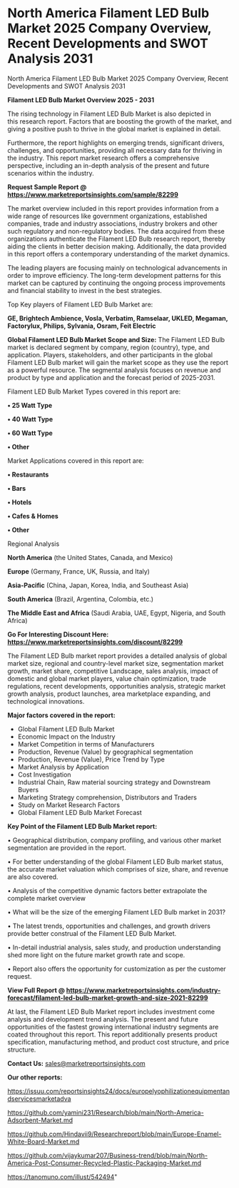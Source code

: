 # North America Filament LED Bulb Market 2025 Company Overview, Recent Developments and SWOT Analysis 2031
North America Filament LED Bulb Market 2025 Company Overview, Recent Developments and SWOT Analysis 2031

<Strong> Filament LED Bulb Market Overview 2025 - 2031</strong>

The rising technology in Filament LED Bulb Market is also depicted in this research report. Factors that are boosting the growth of the market, and giving a positive push to thrive in the global market is explained in detail.

Furthermore, the report highlights on emerging trends, significant drivers, challenges, and opportunities, providing all necessary data for thriving in the industry. This report market research offers a comprehensive perspective, including an in-depth analysis of the present and future scenarios within the industry.

<strong>Request Sample Report @ <a href=https://www.marketreportsinsights.com/sample/82299>https://www.marketreportsinsights.com/sample/82299</a></strong>

The market overview included in this report provides information from a wide range of resources like government organizations, established companies, trade and industry associations, industry brokers and other such regulatory and non-regulatory bodies. The data acquired from these organizations authenticate the Filament LED Bulb research report, thereby aiding the clients in better decision making. Additionally, the data provided in this report offers a contemporary understanding of the market dynamics.

The leading players are focusing mainly on technological advancements in order to improve efficiency. The long-term development patterns for this market can be captured by continuing the ongoing process improvements and financial stability to invest in the best strategies.

Top Key players of Filament LED Bulb Market are:

<strong>GE, Brightech Ambience, Vosla, Verbatim, Ramselaar, UKLED, Megaman, Factorylux, Philips, Sylvania, Osram, Feit Electric</strong>

<strong><b>Global Filament LED Bulb Market Scope and Size:</b></strong>
The Filament LED Bulb market is declared segment by company, region (country), type, and application. Players, stakeholders, and other participants in the global Filament LED Bulb market will gain the market scope as they use the report as a powerful resource. The segmental analysis focuses on revenue and product by type and application and the forecast period of 2025-2031.

Filament LED Bulb Market Types covered in this report are:

<strong>• 25 Watt Type

• 40 Watt Type

• 60 Watt Type

• Other</strong>

Market Applications covered in this report are:

<strong>• Restaurants

• Bars

• Hotels

• Cafes & Homes

• Other</strong> 

Regional Analysis

<strong>North America</strong> (the United States, Canada, and Mexico)

<strong>Europe</strong> (Germany, France, UK, Russia, and Italy)

<strong>Asia-Pacific</strong> (China, Japan, Korea, India, and Southeast Asia)

<strong>South America</strong> (Brazil, Argentina, Colombia, etc.)

<strong>The Middle East and Africa</strong> (Saudi Arabia, UAE, Egypt, Nigeria, and South Africa)

<strong>Go For Interesting Discount Here: <a href=https://www.marketreportsinsights.com/discount/82299>https://www.marketreportsinsights.com/discount/82299</a></strong>

The Filament LED Bulb market report provides a detailed analysis of global market size, regional and country-level market size, segmentation market growth, market share, competitive Landscape, sales analysis, impact of domestic and global market players, value chain optimization, trade regulations, recent developments, opportunities analysis, strategic market growth analysis, product launches, area marketplace expanding, and technological innovations.

<strong><b>Major factors covered in the report:</b></strong>
<ul>
  <li>Global Filament LED Bulb Market </li>
  <li>Economic Impact on the Industry</li>
  <li>Market Competition in terms of Manufacturers</li>
  <li>Production, Revenue (Value) by geographical segmentation</li>
  <li>Production, Revenue (Value), Price Trend by Type</li>
  <li>Market Analysis by Application</li>
  <li>Cost Investigation</li>
  <li>Industrial Chain, Raw material sourcing strategy and Downstream Buyers</li>
  <li>Marketing Strategy comprehension, Distributors and Traders</li>
  <li>Study on Market Research Factors</li>
  <li>Global Filament LED Bulb Market Forecast</li>
</ul>

<strong><b>Key Point of the Filament LED Bulb Market report:</b></strong>

• Geographical distribution, company profiling, and various other market segmentation are provided in the report.

• For better understanding of the global Filament LED Bulb market status, the accurate market valuation which comprises of size, share, and revenue are also covered.

• Analysis of the competitive dynamic factors better extrapolate the complete market overview

• What will be the size of the emerging Filament LED Bulb market in 2031?

• The latest trends, opportunities and challenges, and growth drivers provide better construal of the Filament LED Bulb Market.

• In-detail industrial analysis, sales study, and production understanding shed more light on the future market growth rate and scope.

• Report also offers the opportunity for customization as per the customer request.

<strong><b>View Full Report @ <a href=https://www.marketreportsinsights.com/industry-forecast/filament-led-bulb-market-growth-and-size-2021-82299>https://www.marketreportsinsights.com/industry-forecast/filament-led-bulb-market-growth-and-size-2021-82299</a></b></strong>


At last, the Filament LED Bulb Market report includes investment come analysis and development trend analysis. The present and future opportunities of the fastest growing international industry segments are coated throughout this report. This report additionally presents product specification, manufacturing method, and product cost structure, and price structure.

<strong>Contact Us:</strong>
sales@marketreportsinsights.com

<strong>Our other reports:</strong>

<a href=https://issuu.com/reportsinsights24/docs/europelyophilizationequipmentandservicesmarketadva>https://issuu.com/reportsinsights24/docs/europelyophilizationequipmentandservicesmarketadva</a>

<a href=https://github.com/yamini231/Research/blob/main/North-America-Adsorbent-Market.md>https://github.com/yamini231/Research/blob/main/North-America-Adsorbent-Market.md</a>

<a href=https://github.com/Hindavii9/Researchreport/blob/main/Europe-Enamel-White-Board-Market.md>https://github.com/Hindavii9/Researchreport/blob/main/Europe-Enamel-White-Board-Market.md</a>

<a href=https://github.com/vijaykumar207/Business-trend/blob/main/North-America-Post-Consumer-Recycled-Plastic-Packaging-Market.md>https://github.com/vijaykumar207/Business-trend/blob/main/North-America-Post-Consumer-Recycled-Plastic-Packaging-Market.md</a>

<a href=https://tanomuno.com/illust/542494>https://tanomuno.com/illust/542494</a>"
